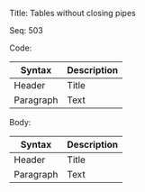 Title:  Tables without closing pipes

Seq:    503

Code: 

| Syntax | Description 
| --- | -----------
| Header | Title 
| Paragraph | Text 

Body: 

| Syntax | Description 
| --- | -----------
| Header | Title 
| Paragraph | Text 
